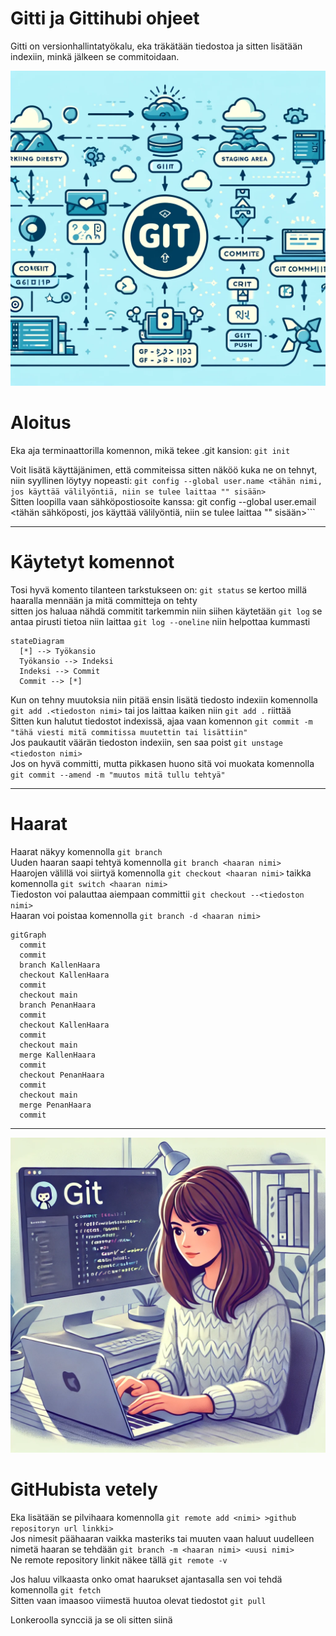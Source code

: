 # Gitti ja Gittihubi ohjeet
Gitti on versionhallintatyökalu, eka träkätään tiedostoa ja sitten lisätään indexiin, minkä jälkeen se commitoidaan. 

![glomblog](gitti.jpg)

# Aloitus
Eka aja terminaattorilla komennon, mikä tekee .git kansion:  ```git init```

Voit lisätä käyttäjänimen, että commiteissa sitten näköö kuka ne on tehnyt, niin syyllinen löytyy nopeasti: ```git config --global user.name <tähän nimi, jos käyttää välilyöntiä, niin se tulee laittaa "" sisään>```\
Sitten loopilla vaan sähköpostiosoite kanssa: git config --global user.email <tähän sähköposti, jos käyttää välilyöntiä, niin se tulee laittaa "" sisään>```

---
# Käytetyt komennot
Tosi hyvä komento tilanteen tarkstukseen on: ```git status``` se kertoo millä haaralla mennään ja mitä committeja on tehty\
sitten jos haluaa nähdä commitit tarkemmin niin siihen käytetään ```git log``` se antaa pirusti tietoa niin laittaa ```git log --oneline``` niin helpottaa kummasti

```mermaid
stateDiagram
  [*] --> Työkansio
  Työkansio --> Indeksi
  Indeksi --> Commit
  Commit --> [*]
 ```

Kun on tehny muutoksia niin pitää ensin lisätä tiedosto indexiin komennolla ```git add .<tiedoston nimi>``` tai jos laittaa kaiken niin ```git add .``` riittää\
Sitten kun halutut tiedostot indexissä, ajaa vaan komennon ```git commit -m "tähä viesti mitä commitissa muutettin tai lisättiin"```\
Jos paukautit väärän tiedoston indexiin, sen saa poist ```git unstage <tiedoston nimi>```\
Jos on hyvä committi, mutta pikkasen huono sitä voi muokata komennolla ```git commit --amend -m "muutos mitä tullu tehtyä"```

---
# Haarat
Haarat näkyy komennolla ```git branch```\
Uuden haaran saapi tehtyä komennolla ```git branch <haaran nimi>```\
Haarojen välillä voi siirtyä komennolla ```git checkout <haaran nimi>``` taikka komennolla ```git switch <haaran nimi>```\
Tiedoston voi palauttaa aiempaan committii ```git checkout --<tiedoston nimi>```\
Haaran voi poistaa komennolla ```git branch -d <haaran nimi>```


```mermaid
gitGraph
  commit
  commit
  branch KallenHaara
  checkout KallenHaara
  commit
  checkout main
  branch PenanHaara
  commit
  checkout KallenHaara
  commit
  checkout main
  merge KallenHaara
  commit
  checkout PenanHaara
  commit
  checkout main
  merge PenanHaara
  commit
```
---
![sanna](sanna_marin_committaa_gittiin.jpg)
# GitHubista vetely
Eka lisätään se pilvihaara komennolla ```git remote add <nimi> >github repositoryn url linkki>```\
Jos nimesit päähaaran vaikka masteriks tai muuten vaan haluut uudelleen nimetä haaran se tehdään ```git branch -m <haaran nimi> <uusi nimi>```\
Ne remote repository linkit näkee tällä ```git remote -v```

Jos haluu vilkaasta onko omat haarukset ajantasalla sen voi tehdä komennolla ```git fetch```\
Sitten vaan imaasoo viimestä huutoa olevat tiedostot ```git pull```

Lonkeroolla syncciä ja se oli sitten siinä
